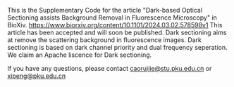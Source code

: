 This is the Supplementary Code for the article "Dark-based Optical Sectioning assists Background Removal in Fluorescence Microscopy" in BioXiv.
https://www.biorxiv.org/content/10.1101/2024.03.02.578598v1
This article has been accepted and will soon be published.
Dark sectioning aims at remove the scattering background in fluorescence images.
Dark sectioning is based on dark channel priority and dual frequency seperation.
We claim an Apache liscence for Dark sectioning.

If you have any questions, please contact caoruijie@stu.pku.edu.cn or xipeng@pku.edu.cn
